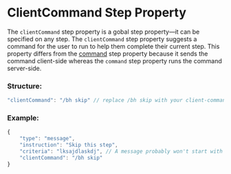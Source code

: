 # ClientCommand Step Property
The ``clientCommand`` step property is a gobal step property—it can be specified on any step. The ``clientCommand`` step property suggests a command for the user to run to help them complete their current step. This property differs from the [command](https://github.com/LilFroggy/BingoHelper-Guide-Creation-Process/blob/master/globalStepProperties/command.md#command-step-property) step property because it sends the command client-side whereas the ``command`` step property runs the command server-side.

### Structure:
```js
"clientCommand": "/bh skip" // replace /bh skip with your client-command
```
### Example:
```js
{
    "type": "message",
    "instruction": "Skip this step",
    "criteria": "lksajdlaskdj", // A message probably won't start with this!
    "clientCommand": "/bh skip"
}
```
